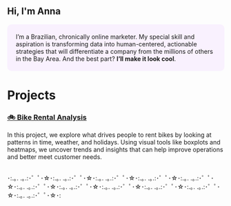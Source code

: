 

## Hi, I'm Anna

<div style="background-color: #f9f1fe; padding: 20px; border-radius: 10px; margin-bottom: 30px;">
I’m a Brazilian, chronically online marketer.  
My special skill and aspiration is transforming data into human-centered, actionable strategies that will differentiate a company from the millions of others in the Bay Area.  
And the best part? <strong>I’ll make it look cool</strong>.

</div>

# Projects

### [🚲 Bike Rental Analysis](./project/bikes)

In this project, we explore what drives people to rent bikes by looking at patterns in time, weather, and holidays. Using visual tools like boxplots and heatmaps, we uncover trends and insights that can help improve operations and better meet customer needs.

<div style="margin-top: 30px;">

･:.｡. .｡.:･゜ﾟ･☆･:.｡. .｡.:･゜ﾟ･☆･:.｡. .｡.:･゜ﾟ･☆･:.｡. .｡.:･゜ﾟ･☆･:.｡. .｡.:･゜ﾟ･☆･:.｡. .｡.:･゜ﾟ･☆･:.｡. .｡.:･゜ﾟ･☆･:.｡. .｡.:･゜ﾟ･☆･:.｡. .｡.:･゜ﾟ･☆･:.｡. .｡.:･゜ﾟ･☆･:.｡. .｡.:･゜ﾟ･☆･:
</div>
